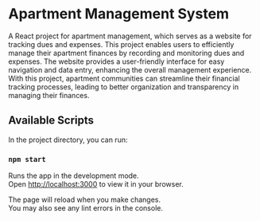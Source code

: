 # Apartment Management System


A React project for apartment management, which serves as a website for tracking dues and expenses. This project enables users to efficiently manage their apartment finances by recording and monitoring dues and expenses. The website provides a user-friendly interface for easy navigation and data entry, enhancing the overall management experience. With this project, apartment communities can streamline their financial tracking processes, leading to better organization and transparency in managing their finances.

## Available Scripts

In the project directory, you can run:

### `npm start`

Runs the app in the development mode.\
Open [http://localhost:3000](http://localhost:3000) to view it in your browser.

The page will reload when you make changes.\
You may also see any lint errors in the console.
